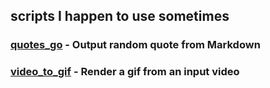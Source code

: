 ## scripts I happen to use sometimes

### [quotes_go](./quotes_go) - Output random quote from Markdown
### [video_to_gif](./video_to_gif) - Render a gif from an input video
